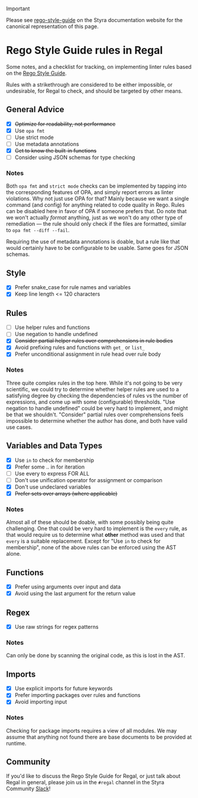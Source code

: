 > [!IMPORTANT]
> Please see [rego-style-guide](https://docs.styra.com/regal/rego-style-guide) on the Styra documentation website for the canonical representation of this page.

# Rego Style Guide rules in Regal

Some notes, and a checklist for tracking, on implementing linter rules based on the
[Rego Style Guide](https://github.com/StyraInc/rego-style-guide).

Rules with a strikethrough are considered to be either impossible, or undesirable,
for Regal to check, and should be targeted by other means.

## General Advice

- [x] ~~Optimize for readability, not performance~~
- [x] Use `opa fmt`
- [ ] Use strict mode
- [ ] Use metadata annotations
- [x] ~~Get to know the built-in functions~~
- [ ] Consider using JSON schemas for type checking

### Notes

Both `opa fmt` and `strict mode` checks can be implemented by tapping into
the corresponding features of OPA, and simply report errors as linter violations.
Why not just use OPA for that? Mainly because we want a single command (and config)
for anything related to code quality in Rego. Rules can be disabled here in favor of
OPA if someone prefers that. Do note that we won't actually _format_ anything,
just as we won't do any other type of remediation — the rule should only check if
the files are formatted, similar to `opa fmt --diff --fail`.

Requiring the use of metadata annotations is doable, but a rule like that would
certainly have to be configurable to be usable. Same goes for JSON schemas.

## Style

- [x] Prefer snake_case for rule names and variables
- [x] Keep line length <= 120 characters

## Rules

- [ ] Use helper rules and functions
- [ ] Use negation to handle undefined
- [x] ~~Consider partial helper rules over comprehensions in rule bodies~~
- [x] Avoid prefixing rules and functions with `get_` or `list_`
- [x] Prefer unconditional assignment in rule head over rule body

### Notes

Three quite complex rules in the top here. While it's not going to be very
scientific, we could try to determine whether helper rules are used to a
satisfying degree by checking the dependencies of rules vs the number of
expressions, and come up with some (configurable) thresholds. "Use negation to
handle undefined" could be very hard to implement, and might be that we
shouldn't. "Consider" partial rules over comprehensions feels impossible to
determine whether the author has done, and both have valid use cases.

## Variables and Data Types

- [x] Use `in` to check for membership
- [x] Prefer some .. in for iteration
- [ ] Use every to express FOR ALL
- [ ] Don't use unification operator for assignment or comparison
- [x] Don't use undeclared variables
- [x] ~~Prefer sets over arrays (where applicable)~~

### Notes

Almost all of these should be doable, with some possibly being quite challenging.
One that could be very hard to implement is the `every` rule, as that would
require us to determine what **other** method was used and that `every` is a
suitable replacement. Except for "Use `in` to check for membership",
none of the above rules can be enforced using the AST alone.

## Functions

- [x] Prefer using arguments over input and data
- [x] Avoid using the last argument for the return value

## Regex

- [x] Use raw strings for regex patterns

### Notes

Can only be done by scanning the original code, as this is lost in the AST.

## Imports

- [x] Use explicit imports for future keywords
- [x] Prefer importing packages over rules and functions
- [x] Avoid importing input

### Notes

Checking for package imports requires a view of all modules. We may assume that
anything not found there are base documents to be provided at runtime.

## Community

If you'd like to discuss the Rego Style Guide for Regal, or just talk about Regal in general, please join us in the
`#regal` channel in the Styra Community [Slack](https://inviter.co/styra)!
